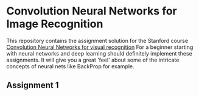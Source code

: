 # Convolution Neural Networks for Image Recognition
This repository contains the assignment solution for the Stanford course [Convolution Neural Networks for visual recognition](http://cs231n.stanford.edu/)
For a beginner starting with neural networks and deep learning should definitely implement these assignments. It will give you a great 'feel' about some of the intricate concepts of neural nets like BackProp for example. 
## Assignment 1 


